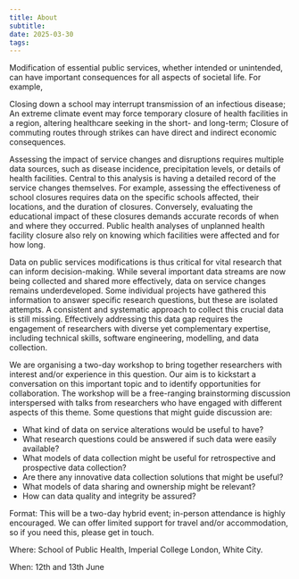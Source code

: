 ```yaml
---
title: About
subtitle:
date: 2025-03-30
tags:
---
```


Modification of essential public services, whether intended or unintended, can have important consequences for all aspects of societal life. For example,

Closing down a school may interrupt transmission of an infectious disease;
An extreme climate event may force temporary closure of health facilities in a region, altering healthcare seeking in the short- and long-term;
Closure of commuting routes through strikes can have direct and indirect economic consequences.

Assessing the impact of service changes and disruptions requires multiple data sources, such as disease incidence, precipitation levels, or details of health facilities. Central to this analysis is having a detailed record of the service changes themselves. For example, assessing the effectiveness of school closures requires data on the specific schools affected, their locations, and the duration of closures. Conversely, evaluating the educational impact of these closures demands accurate records of when and where they occurred. Public health analyses of unplanned health facility closure also rely on knowing which facilities were affected and for how long.

Data on public services modifications is thus critical for vital research that can inform decision-making. While several important data streams are now being collected and shared more effectively, data on service changes remains underdeveloped. Some individual projects have gathered this information to answer specific research questions, but these are isolated attempts. A consistent and systematic approach to collect this crucial data is still missing. Effectively addressing this data gap requires the engagement of researchers with diverse yet complementary expertise, including technical skills, software engineering, modelling, and data collection.

We are organising a two-day workshop to bring together researchers with interest and/or experience in this question. Our aim is to kickstart a conversation on this important topic and to identify opportunities for collaboration. The workshop will be a free-ranging brainstorming discussion interspersed with talks from researchers who have engaged with different aspects of this theme. Some questions that might guide discussion are:
* What kind of data on service alterations would be useful to have?
* What research questions could be answered if such data were easily available?
* What models of data collection might be useful for retrospective and prospective data collection?
* Are there any innovative data collection solutions that might be useful?
* What models of data sharing and ownership might be relevant?
* How can data quality and integrity be assured?

Format: This will be a two-day hybrid event; in-person attendance is highly encouraged. We can offer limited support for travel and/or accommodation, so if you need this, please get in touch.

Where: School of Public Health, Imperial College London, White City.

When: 12th and 13th June
